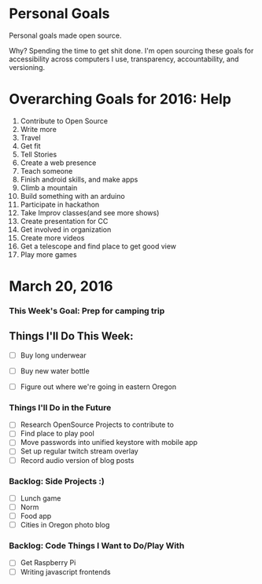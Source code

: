 Personal Goals
==============

Personal goals made open source.

Why? Spending the time to get shit done. I'm open sourcing these goals for accessibility across computers I use, transparency, accountability, and versioning.

# Overarching Goals for 2016: Help

1. Contribute to Open Source
2. Write more
3. Travel
4. Get fit
5. Tell Stories
6. Create a web presence
7. Teach someone
8. Finish android skills, and make apps
9. Climb a mountain
10. Build something with an arduino
11. Participate in hackathon
12. Take Improv classes(and see more shows)
13. Create presentation for CC
14. Get involved in organization
15. Create more videos
16. Get a telescope and find place to get good view
17. Play more games


# March 20, 2016

### This Week's Goal: Prep for camping trip

## Things I'll Do This Week:
- [ ] Buy long underwear
- [ ] Buy new water bottle
- [ ] Figure out where we're going in eastern Oregon


### Things I'll Do in the Future
- [ ] Research OpenSource Projects to contribute to
- [ ] Find place to play pool
- [ ] Move passwords into unified keystore with mobile app
- [ ] Set up regular twitch stream overlay
- [ ] Record audio version of blog posts

### Backlog: Side Projects :)
- [ ] Lunch game
- [ ] Norm
- [ ] Food app
- [ ] Cities in Oregon photo blog

### Backlog: Code Things I Want to Do/Play With
- [ ] Get Raspberry Pi
- [ ] Writing javascript frontends
